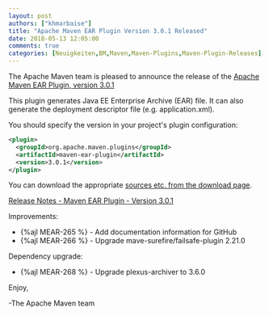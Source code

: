 ```yaml
---
layout: post
authors: ["khmarbaise"]
title: "Apache Maven EAR Plugin Version 3.0.1 Released"
date: 2018-05-13 12:05:00
comments: true
categories: [Neuigkeiten,BM,Maven,Maven-Plugins,Maven-Plugin-Releases]
---
```

The Apache Maven team is pleased to announce the release of the 
[Apache Maven EAR Plugin, version 3.0.1](https://maven.apache.org/plugins/maven-ear-plugin/)

This plugin generates Java EE Enterprise Archive (EAR) file. It can also
generate the deployment descriptor file (e.g. application.xml).

You should specify the version in your project's plugin configuration:

``` xml
<plugin>
  <groupId>org.apache.maven.plugins</groupId>
  <artifactId>maven-ear-plugin</artifactId>
  <version>3.0.1</version>
</plugin>
```

You can download the appropriate [sources etc. from the download page](https://maven.apache.org/plugins/maven-ear-plugin/download.cgi).
 

<!-- more -->

[Release Notes - Maven EAR Plugin - Version 3.0.1](https://issues.apache.org/jira/secure/ReleaseNote.jspa?projectId=12317422&version=12342882)


Improvements:

 * {%ajl MEAR-265 %} - Add documentation information for GitHub
 * {%ajl MEAR-266 %} - Upgrade mave-surefire/failsafe-plugin 2.21.0

Dependency upgrade:

 * {%ajl MEAR-268 %} - Upgrade plexus-archiver to 3.6.0

Enjoy,

-The Apache Maven team
